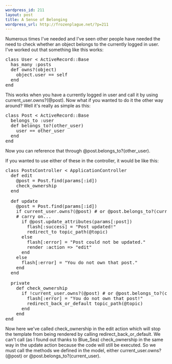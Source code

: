 ```yaml
--- 
wordpress_id: 211
layout: post
title: A Sense of Belonging
wordpress_url: http://frozenplague.net/?p=211
---
```

Numerous times I've needed and I've seen other people have needed the need to check whether an object belongs to the currently logged in user. I've worked out that something like this works:
<pre lang="rails">class User < ActiveRecord::Base
  has_many :posts
  def owns?(object)
    object.user == self
  end
end</pre>
This works when you have a currently logged in user and call it by using <span class="term">current_user.owns?(@post)</span>. Now what if you wanted to do it the other way around? Well it's really as simple as this:
<pre lang="rails">class Post < ActiveRecord::Base
  belongs_to :user
  def belongs_to?(other_user)
    user == other_user
  end
end</pre>
Now you can reference that through <span class="term">@post.belongs_to?(other_user)</span>.

If you wanted to use either of these in the controller, it would be like this:
<pre lang="rails">class PostsController < ApplicationController
  def edit
    @post = Post.find(params[:id])
    check_ownership
  end

  def update
    @post = Post.find(params[:id])
    if current_user.owns?(@post) # or @post.belongs_to?(current_user)
    # carry on...
      if @post.update_attributes(params[:post])
        flash[:success] = "Post updated!"
        redirect_to topic_path(@topic)
      else
        flash[:error] = "Post could not be updated."
        render :action => "edit"
      end
    else
      flash[:error] = "You do not own that post."
    end
  end

  private
    def check_ownership
      if !current_user.owns?(@post) # or @post.belongs_to?(current_user)
        flash[:error] = "You do not own that post!"
        redirect_back_or_default topic_path(@topic)
      end
    end
end</pre>
Now here we've called <span class="term">check_ownership</span> in the edit action which will stop the template from being rendered by calling <span class="term">redirect_back_or_default</span>. We can't call (as I found out thanks to Blue_Sea) <span class="term">check_ownership</span> in the same way in the update action because the code will still be executed. So we must call the methods we defined in the model, either <span class="term">current_user.owns?(@post)</span> or <span class="term">@post.belongs_to?(current_user)</span>.
